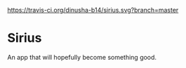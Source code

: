 https://travis-ci.org/dinusha-b14/sirius.svg?branch=master

Sirius
==================

An app that will hopefully become something good.
